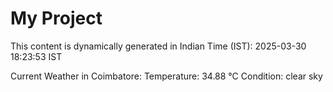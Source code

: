 # My Project

This content is dynamically generated in Indian Time (IST): 2025-03-30 18:23:53 IST


Current Weather in Coimbatore:
Temperature: 34.88 °C
Condition: clear sky
